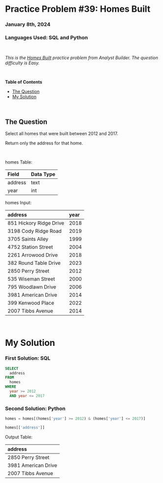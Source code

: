 # **Practice Problem #39: Homes Built**
### January 8th, 2024
### Languages Used: SQL and Python

<br>

*This is the [Homes Built](https://www.analystbuilder.com/questions/homes-built-rkYrz) practice problem from Analyst Builder. The question difficulty is Easy.*

<br>

**Table of Contents**

-   [The Question](#the-question)
-   [My Solution](#my-solution)
  
<br>

## The Question

Select all homes that were built between 2012 and 2017.

Return only the address for that home.

<br>

homes Table:

| Field   | Data Type |
| :------ | :-------- |
| address | text      |
| year    | int       |

homes Input:

| address                 | year |
| :---------------------- | :--- |
| 851 Hickory Ridge Drive | 2018 |
| 3198 Cody Ridge Road    | 2019 |
| 3705 Saints Alley       | 1999 |
| 4752 Station Street     | 2004 |
| 2261 Arrowood Drive     | 2018 |
| 382 Round Table Drive   | 2023 |
| 2850 Perry Street       | 2012 |
| 535 Wiseman Street      | 2000 |
| 795 Woodlawn Drive      | 2006 |
| 3981 American Drive     | 2014 |
| 399 Kenwood Place       | 2022 |
| 2007 Tibbs Avenue       | 2014 |

<br>

# My Solution

### First Solution: SQL

``` SQL
SELECT 
  address
FROM 
  homes
WHERE 
  year >= 2012 
  AND year <= 2017
```

### Second Solution: Python

``` Python
homes = homes[(homes['year'] >= 2012) & (homes['year'] <= 2017)]

homes[['address']]
```

Output Table:

| address             |
| :------------------ |
| 2850 Perry Street   |
| 3981 American Drive |
| 2007 Tibbs Avenue   |
